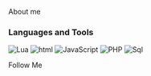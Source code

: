 About me

### Languages and Tools
![Lua](https://img.shields.io/badge/-Lua-090909?style=for-the-badge&logo=Lua)
![html](https://img.shields.io/badge/-html-090909?style=for-the-badge&logo=html)
![JavaScript](https://img.shields.io/badge/-JavaScript-090909?style=for-the-badge&logo=JavaScript)
![PHP](https://img.shields.io/badge/-PHP-090909?style=for-the-badge&logo=PHP)
![Sql](https://img.shields.io/badge/-Sql-090909?style=for-the-badge&logo=mysql)

Follow Me
